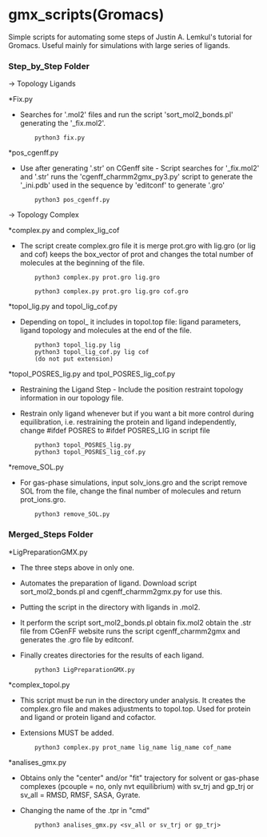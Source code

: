 # gmx_scripts(Gromacs)
Simple scripts for automating some steps of Justin A. Lemkul's tutorial for Gromacs. Useful mainly for simulations with large series of ligands.


### Step_by_Step Folder ###

-> Topology Ligands

*Fix.py
- Searches for '.mol2' files and run the script 'sort_mol2_bonds.pl' generating the '_fix.mol2'.

          python3 fix.py 
          
*pos_cgenff.py
- Use after generating '.str' on CGenff site - Script searches for '_fix.mol2' and '.str' runs the 'cgenff_charmm2gmx_py3.py' script to generate the '_ini.pdb' used in the sequence by 'editconf' to generate '.gro'

          python3 pos_cgenff.py



-> Topology Complex 

*complex.py and complex_lig_cof
- The script create complex.gro file it is merge prot.gro with lig.gro (or lig and cof) keeps the box_vector of prot and changes the total number of molecules at the beginning of the file.

          python3 complex.py prot.gro lig.gro

          python3 complex.py prot.gro lig.gro cof.gro
          
*topol_lig.py and topol_lig_cof.py
- Depending on topol_ it includes in topol.top file: ligand parameters, ligand topology and molecules at the end of the file. 

          python3 topol_lig.py lig 
          python3 topol_lig_cof.py lig cof
          (do not put extension)
          
*topol_POSRES_lig.py and tpol_POSRES_lig_cof.py
- Restraining the Ligand Step - Include the position restraint topology information in our topology file.
- Restrain only ligand whenever but if you want a bit more control during equilibration, i.e. restraining the protein and ligand independently, change #ifdef POSRES to #ifdef POSRES_LIG in script file
          
          python3 topol_POSRES_lig.py
          python3 topol_POSRES_lig_cof.py
 
 
          

*remove_SOL.py 
- For gas-phase simulations, input solv_ions.gro and the script remove SOL from the file, change the final number of molecules and return prot_ions.gro.
          
          python3 remove_SOL.py


### Merged_Steps Folder ###

*LigPreparationGMX.py

- The three steps above in only one.
- Automates the preparation of ligand. Download script sort_mol2_bonds.pl and cgenff_charmm2gmx.py for use this.
- Putting the script in the directory with ligands in .mol2.
- It perform the script sort_mol2_bonds.pl obtain fix.mol2 obtain the .str file from CGenFF website runs the script cgenff_charmm2gmx and generates the .gro file by editconf.
- Finally creates directories for the results of each ligand.

          python3 LigPreparationGMX.py



*complex_topol.py

- This script must be run in the directory under analysis. It creates the complex.gro file and makes adjustments to topol.top. Used for protein and ligand or protein ligand and cofactor.
- Extensions MUST be added.

          python3 complex.py prot_name lig_name lig_name cof_name



*analises_gmx.py
- Obtains only the "center" and/or "fit" trajectory for solvent or gas-phase complexes (pcouple = no, only nvt equilibrium) with sv_trj and gp_trj or sv_all = RMSD, RMSF, SASA, Gyrate.
- Changing the name of the .tpr in "cmd"

          python3 analises_gmx.py <sv_all or sv_trj or gp_trj>





